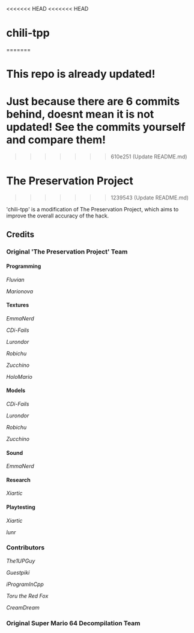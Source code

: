 <<<<<<< HEAD
<<<<<<< HEAD
# chili-tpp
=======
# This repo is already updated!

Just because there are 6 commits behind, doesnt mean it is not updated! See the commits yourself and compare them!
=======
>>>>>>> 610e251 (Update README.md)
# The Preservation Project
>>>>>>> 1239543 (Update README.md)

'chili-tpp' is a modification of The Preservation Project, which aims to improve the overall accuracy of the hack.

## Credits

### Original 'The Preservation Project' Team

#### Programming

*Fluvian*

*Marionova*

#### Textures

*EmmaNerd*

*CDi-Fails*

*Lurondor*

*Robichu*

*Zucchino*

*HoloMario*

#### Models

*CDi-Fails*

*Lurondor*

*Robichu*

*Zucchino*

#### Sound

*EmmaNerd*

#### Research

*Xiartic*

#### Playtesting

*Xiartic*

*lunr*

### Contributors

*The1UPGuy*

*Guestpiki*

*iProgramInCpp*

*Toru the Red Fox*

*CreamDream*

### Original Super Mario 64 Decompilation Team
